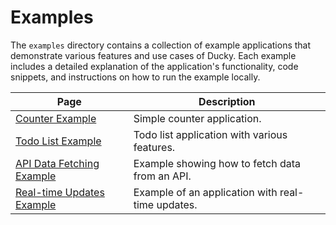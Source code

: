 # Examples

The `examples` directory contains a collection of example applications that demonstrate various features and use cases of Ducky. Each example includes a detailed explanation of the application's functionality, code snippets, and instructions on how to run the example locally.

| Page                                                      | Description                                       |
|-----------------------------------------------------------|---------------------------------------------------|
| [Counter Example](counter-example.md)                     | Simple counter application.                       |
| [Todo List Example](todo-list-example.md)                 | Todo list application with various features.      |
| [API Data Fetching Example](api-data-fetching-example.md) | Example showing how to fetch data from an API.    |
| [Real-time Updates Example](real-time-updates-example.md) | Example of an application with real-time updates. |

